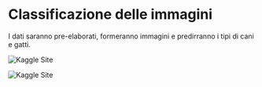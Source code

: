 # Classificazione delle immagini
I dati saranno pre-elaborati, formeranno immagini e predirranno i tipi di cani e gatti.




 
![Kaggle Site](https://github.com/RaghavPrabhu/Deep-Learning/blob/master/dogs_breed_classification/img/kaggle_site.png)
 

  ![Kaggle Site](https://github.com/RaghavPrabhu/Deep-Learning/blob/master/dogs_breed_classification/img/kaggle_site.png)

 
